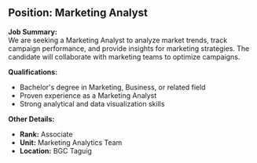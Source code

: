 ## **Position: Marketing Analyst**

**Job Summary:**  
We are seeking a Marketing Analyst to analyze market trends, track campaign performance, and provide insights for marketing strategies. The candidate will collaborate with marketing teams to optimize campaigns.

**Qualifications:**  
- Bachelor's degree in Marketing, Business, or related field
- Proven experience as a Marketing Analyst
- Strong analytical and data visualization skills

**Other Details:**
- **Rank:** Associate
- **Unit:** Marketing Analytics Team
- **Location:** BGC Taguig